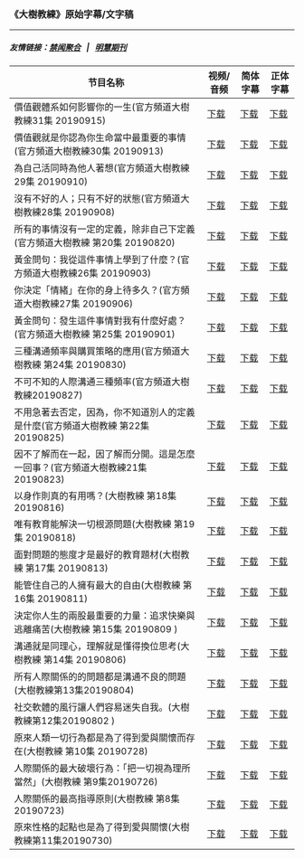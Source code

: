 ### 《大樹教練》原始字幕/文字稿
---
##### 友情链接：[禁闻聚合](https://github.com/gfw-breaker/banned-news) &nbsp;&nbsp;|&nbsp;&nbsp; [明慧期刊](https://github.com/gfw-breaker/mh-qikan) 
| 节目名称 | 视频/音频 | 简体字幕 | 正体字幕 |
|---|---|---|---|
| 價值觀體系如何影響你的一生(官方頻道大樹教練31集 20190915) | [下载](https://y2mate.com/zh-cn/search/ZoYBTyABxPY) | [下载](../channels/bigtree/_ZoYBTyABxPY.srt?raw=true) | [下载](../channels/bigtree/_ZoYBTyABxPY.tw.srt?raw=true) | 
| 價值觀就是你認為你生命當中最重要的事情(官方頻道大樹教練30集 20190913) | [下载](https://y2mate.com/zh-cn/search/Uwzzpl0o4fE) | [下载](../channels/bigtree/_Uwzzpl0o4fE.srt?raw=true) | [下载](../channels/bigtree/_Uwzzpl0o4fE.tw.srt?raw=true) | 
| 為自己活同時為他人著想(官方頻道大樹教練29集 20190910) | [下载](https://y2mate.com/zh-cn/search/C_HOSHKS60o) | [下载](../channels/bigtree/_C_HOSHKS60o.srt?raw=true) | [下载](../channels/bigtree/_C_HOSHKS60o.tw.srt?raw=true) | 
| 沒有不好的人；只有不好的狀態(官方頻道大樹教練28集 20190908) | [下载](https://y2mate.com/zh-cn/search/1s2kjYKkYaU) | [下载](../channels/bigtree/_1s2kjYKkYaU.srt?raw=true) | [下载](../channels/bigtree/_1s2kjYKkYaU.tw.srt?raw=true) | 
| 所有的事情沒有一定的定義，除非自己下定義(官方頻道大樹教練 第20集 20190820) | [下载](https://y2mate.com/zh-cn/search/_oFJh_5YUDg) | [下载](../channels/bigtree/__oFJh_5YUDg.srt?raw=true) | [下载](../channels/bigtree/__oFJh_5YUDg.tw.srt?raw=true) | 
| 黃金問句：我從這件事情上學到了什麼？(官方頻道大樹教練26集 20190903) | [下载](https://y2mate.com/zh-cn/search/3Nvc3W6AKCs) | [下载](../channels/bigtree/_3Nvc3W6AKCs.srt?raw=true) | [下载](../channels/bigtree/_3Nvc3W6AKCs.tw.srt?raw=true) | 
| 你決定「情緒」在你的身上待多久？(官方頻道大樹教練27集 20190906) | [下载](https://y2mate.com/zh-cn/search/y3zTqdt5LnE) | [下载](../channels/bigtree/_y3zTqdt5LnE.srt?raw=true) | [下载](../channels/bigtree/_y3zTqdt5LnE.tw.srt?raw=true) | 
| 黃金問句：發生這件事情對我有什麼好處？(官方頻道大樹教練 第25集 20190901) | [下载](https://y2mate.com/zh-cn/search/ftAiwrdRXk8) | [下载](../channels/bigtree/_ftAiwrdRXk8.srt?raw=true) | [下载](../channels/bigtree/_ftAiwrdRXk8.tw.srt?raw=true) | 
| 三種溝通頻率與購買策略的應用(官方頻道大樹教練 第24集 20190830) | [下载](https://y2mate.com/zh-cn/search/ziM4Af3bLY0) | [下载](../channels/bigtree/_ziM4Af3bLY0.srt?raw=true) | [下载](../channels/bigtree/_ziM4Af3bLY0.tw.srt?raw=true) | 
| 不可不知的人際溝通三種頻率(官方頻道大樹教練20190827) | [下载](https://y2mate.com/zh-cn/search/axGGsHXhX5I) | [下载](../channels/bigtree/_axGGsHXhX5I.srt?raw=true) | [下载](../channels/bigtree/_axGGsHXhX5I.tw.srt?raw=true) | 
| 不用急著去否定，因為，你不知道別人的定義是什麼(官方頻道大樹教練 第22集 20190825) | [下载](https://y2mate.com/zh-cn/search/yOXn7OwxLms) | [下载](../channels/bigtree/_yOXn7OwxLms.srt?raw=true) | [下载](../channels/bigtree/_yOXn7OwxLms.tw.srt?raw=true) | 
| 因不了解而在一起，因了解而分開。這是怎麼一回事？(官方頻道大樹教練21集 20190823) | [下载](https://y2mate.com/zh-cn/search/DMaPaQNKAZQ) | [下载](../channels/bigtree/_DMaPaQNKAZQ.srt?raw=true) | [下载](../channels/bigtree/_DMaPaQNKAZQ.tw.srt?raw=true) | 
| 以身作則真的有用嗎？(大樹教練 第18集 20190816) | [下载](https://y2mate.com/zh-cn/search/k7bPFeeIwwA) | [下载](../channels/bigtree/_k7bPFeeIwwA.srt?raw=true) | [下载](../channels/bigtree/_k7bPFeeIwwA.tw.srt?raw=true) | 
| 唯有教育能解決一切根源問題(大樹教練 第19集 20190818) | [下载](https://y2mate.com/zh-cn/search/jmS9Cdk8WcA) | [下载](../channels/bigtree/_jmS9Cdk8WcA.srt?raw=true) | [下载](../channels/bigtree/_jmS9Cdk8WcA.tw.srt?raw=true) | 
| 面對問題的態度才是最好的教育題材(大樹教練 第17集 20190813) | [下载](https://y2mate.com/zh-cn/search/6bUvrn_8WL8) | [下载](../channels/bigtree/_6bUvrn_8WL8.srt?raw=true) | [下载](../channels/bigtree/_6bUvrn_8WL8.tw.srt?raw=true) | 
| 能管住自己的人擁有最大的自由(大樹教練 第16集 20190811) | [下载](https://y2mate.com/zh-cn/search/XnivzweK8aU) | [下载](../channels/bigtree/_XnivzweK8aU.srt?raw=true) | [下载](../channels/bigtree/_XnivzweK8aU.tw.srt?raw=true) | 
| 決定你人生的兩股最重要的力量：追求快樂與逃離痛苦(大樹教練 第15集 20190809 ) | [下载](https://y2mate.com/zh-cn/search/GX_vw7nUv3M) | [下载](../channels/bigtree/_GX_vw7nUv3M.srt?raw=true) | [下载](../channels/bigtree/_GX_vw7nUv3M.tw.srt?raw=true) | 
| 溝通就是同理心，理解就是懂得換位思考(大樹教練 第14集 20190806) | [下载](https://y2mate.com/zh-cn/search/_X9eVL59Kx0) | [下载](../channels/bigtree/__X9eVL59Kx0.srt?raw=true) | [下载](../channels/bigtree/__X9eVL59Kx0.tw.srt?raw=true) | 
| 所有人際關係的的問題都是溝通不良的問題(大樹教練第13集20190804) | [下载](https://y2mate.com/zh-cn/search/gSfYY9qYnt0) | [下载](../channels/bigtree/_gSfYY9qYnt0.srt?raw=true) | [下载](../channels/bigtree/_gSfYY9qYnt0.tw.srt?raw=true) | 
| 社交軟體的風行讓人們容易迷失自我。(大樹教練第12集20190802 ) | [下载](https://y2mate.com/zh-cn/search/Gqqet9bifTY) | [下载](../channels/bigtree/_Gqqet9bifTY.srt?raw=true) | [下载](../channels/bigtree/_Gqqet9bifTY.tw.srt?raw=true) | 
| 原來人類一切行為都是為了得到愛與關懷而存在(大樹教練 第10集 20190728) | [下载](https://y2mate.com/zh-cn/search/wtjKbpaQ85Q) | [下载](../channels/bigtree/_wtjKbpaQ85Q.srt?raw=true) | [下载](../channels/bigtree/_wtjKbpaQ85Q.tw.srt?raw=true) | 
| 人際關係的最大破壞行為：「把一切視為理所當然」(大樹教練 第9集20190726) | [下载](https://y2mate.com/zh-cn/search/0oUt0fY3bo4) | [下载](../channels/bigtree/_0oUt0fY3bo4.srt?raw=true) | [下载](../channels/bigtree/_0oUt0fY3bo4.tw.srt?raw=true) | 
| 人際關係的最高指導原則(大樹教練 第8集20190723) | [下载](https://y2mate.com/zh-cn/search/N5kkAQgpa3c) | [下载](../channels/bigtree/_N5kkAQgpa3c.srt?raw=true) | [下载](../channels/bigtree/_N5kkAQgpa3c.tw.srt?raw=true) | 
| 原來性格的起點也是為了得到愛與關懷(大樹教練第11集20190730) | [下载](https://y2mate.com/zh-cn/search/4h8uzo9Ifjg) | [下载](../channels/bigtree/_4h8uzo9Ifjg.srt?raw=true) | [下载](../channels/bigtree/_4h8uzo9Ifjg.tw.srt?raw=true) | 

